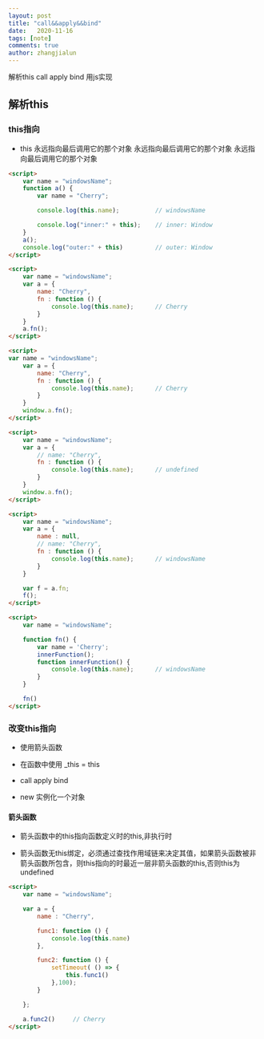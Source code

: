 ```yaml
---
layout: post
title: "call&&apply&&bind"
date:   2020-11-16
tags: [note]
comments: true
author: zhangjialun
---
```

解析this call apply bind
用js实现

<!-- more -->
## 解析this

### this指向

- this 永远指向最后调用它的那个对象 永远指向最后调用它的那个对象 永远指向最后调用它的那个对象

```html
<script>
    var name = "windowsName";
    function a() {
        var name = "Cherry";

        console.log(this.name);          // windowsName

        console.log("inner:" + this);    // inner: Window
    }
    a();
    console.log("outer:" + this)         // outer: Window
</script>
```

```html
<script>
    var name = "windowsName";
    var a = {
        name: "Cherry",
        fn : function () {
            console.log(this.name);      // Cherry
        }
    }
    a.fn();
</script>
```

```html
<script>
var name = "windowsName";
    var a = {
        name: "Cherry",
        fn : function () {
            console.log(this.name);      // Cherry
        }
    }
    window.a.fn();
</script>
```

```html
<script>
    var name = "windowsName";
    var a = {
        // name: "Cherry",
        fn : function () {
            console.log(this.name);      // undefined
        }
    }
    window.a.fn();
</script>
```

```html
<script>
    var name = "windowsName";
    var a = {
        name : null,
        // name: "Cherry",
        fn : function () {
            console.log(this.name);      // windowsName
        }
    }

    var f = a.fn;
    f();
</script>
```

```html
<script>
    var name = "windowsName";

    function fn() {
        var name = 'Cherry';
        innerFunction();
        function innerFunction() {
            console.log(this.name);      // windowsName
        }
    }

    fn()
</script>
```

### 改变this指向

- 使用箭头函数

- 在函数中使用 _this = this

- call apply bind

- new 实例化一个对象

#### 箭头函数

- 箭头函数中的this指向函数定义时的this,非执行时

- 箭头函数无this绑定，必须通过查找作用域链来决定其值，如果箭头函数被非箭头函数所包含，则this指向的时最近一层非箭头函数的this,否则this为undefined

```html
<script>
    var name = "windowsName";

    var a = {
        name : "Cherry",

        func1: function () {
            console.log(this.name)
        },

        func2: function () {
            setTimeout( () => {
                this.func1()
            },100);
        }

    };

    a.func2()     // Cherry
</script>
```
